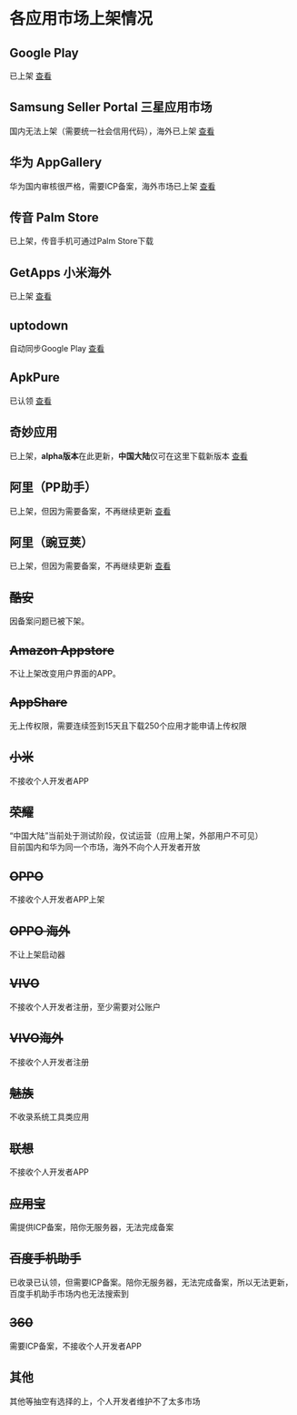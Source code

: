 # 各应用市场上架情况


## **Google Play**
  已上架 [查看](https://play.google.com/store/apps/details?id=com.zhao.withu)

## **Samsung Seller Portal 三星应用市场**
  国内无法上架（需要统一社会信用代码），海外已上架 [查看](https://galaxystore.samsung.com/detail/com.zhao.withu)

## **华为 AppGallery**
  华为国内审核很严格，需要ICP备案，海外市场已上架 [查看](https://appgallery.huawei.com/app/C100059091)

## **传音 Palm Store**
  已上架，传音手机可通过Palm Store下载

## **GetApps 小米海外**
  已上架 [查看](https://global.app.mi.com/details?lo=AF&la=en_US&id=com.zhao.withu)

## **uptodown**
  自动同步Google Play [查看](https://bene-not-just-a-launcher.uptodown.com/android)

## **ApkPure**
  已认领 [查看](https://apkpure.com/bene/com.zhao.withu)

## **奇妙应用**
  已上架，**alpha版本**在此更新，**中国大陆**仅可在这里下载新版本 [查看](https://www.magicalapk.com/appview?id=1705215388480)

## 阿里（PP助手）
  已上架，但因为需要备案，不再继续更新 [查看](https://m.pp.cn/detail.html?ch_src=pp&appid=7135553)

## 阿里（豌豆荚）
  已上架，但因为需要备案，不再继续更新 [查看](https://www.wandoujia.com/apps/7135553)

## ~~酷安~~
  因备案问题已被下架。

## ~~Amazon Appstore~~
  不让上架改变用户界面的APP。
  
## ~~AppShare~~
  无上传权限，需要连续签到15天且下载250个应用才能申请上传权限
  
## ~~小米~~
  不接收个人开发者APP

## ~~荣耀~~ 
  “中国大陆”当前处于测试阶段，仅试运营（应用上架，外部用户不可见）  
  目前国内和华为同一个市场，海外不向个人开发者开放

## ~~OPPO~~
  不接收个人开发者APP上架
  
## ~~OPPO 海外~~
  不让上架启动器
  
## ~~VIVO~~
  不接收个人开发者注册，至少需要对公账户

## ~~VIVO海外~~
  不接收个人开发者注册

## ~~魅族~~
  不收录系统工具类应用
  
## ~~联想~~
  不接收个人开发者APP

## ~~应用宝~~
  需提供ICP备案，陪你无服务器，无法完成备案

## ~~百度手机助手~~
  已收录已认领，但需要ICP备案。陪你无服务器，无法完成备案，所以无法更新，百度手机助手市场内也无法搜索到

## ~~360~~
  需要ICP备案，不接收个人开发者APP

## 其他
  其他等抽空有选择的上，个人开发者维护不了太多市场

